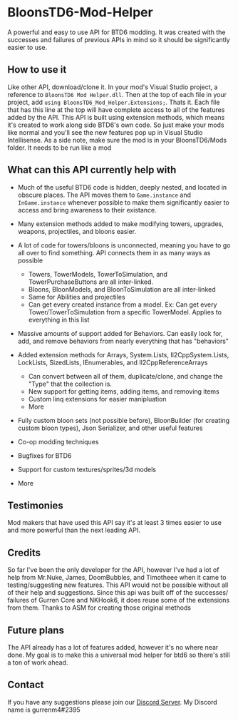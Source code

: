 # BloonsTD6-Mod-Helper
A powerful and easy to use API for BTD6 modding. It was created with the successes and failures of previous APIs in mind so it should be significantly easier to use.

## How to use it
Like other API, download/clone it. In your mod's Visual Studio project, a reference to `BloonsTD6 Mod Helper.dll`. Then at the top of each file in your project, add `using BloonsTD6_Mod_Helper.Extensions;`. Thats it. Each file that has this line at the top will have complete access to all of the features added by the API. This API is built using extension methods, which means it's created to work along side BTD6's own code. So just make your mods like normal and you'll see the new features pop up in Visual Studio Intellisense. As a side note, make sure the mod is in your BloonsTD6/Mods folder. It needs to be run like a mod

## What can this API currently help with
- Much of the useful BTD6 code is hidden, deeply nested, and located in obscure places. The API moves them to `Game.instance` and `InGame.instance` whenever possible to make them significantly easier to access and bring awareness to their existance.
- Many extension methods added to make modifying towers, upgrades, weapons, projectiles, and bloons easier.
- A lot of code for towers/bloons is unconnected, meaning you have to go all over to find something. API connects them in as many ways as possible
  - Towers, TowerModels, TowerToSimulation, and TowerPurchaseButtons are all inter-linked.
  - Bloons, BloonModels, and BloonToSimulation are all inter-linked
  - Same for Abilities and projectiles
  - Can get every created instance from a model. Ex: Can get every Tower/TowerToSimulation from a specific TowerModel. Applies to everything in this list
- Massive amounts of support added for Behaviors. Can easily look for, add, and remove behaviors from nearly everything that has "behaviors"
- Added extension methods for Arrays, System.Lists, Il2CppSystem.Lists, LockLists, SizedLists, IEnumerables, and Il2CppReferenceArrays
  - Can convert between all of them, duplicate/clone, and change the "Type" that the collection is.
  - New support for getting items, adding items, and removing items
  - Custom linq extensions for easier manipluation
  - More
  
- Fully custom bloon sets (not possible before), BloonBuilder (for creating custom bloon types), Json Serializer, and other useful features
- Co-op modding techniques
- Bugfixes for BTD6
- Support for custom textures/sprites/3d models
- More

## Testimonies
Mod makers that have used this API say it's at least 3 times easier to use and more powerful than the next leading API. 

## Credits
So far I've been the only developer for the API, however I've had a lot of help from Mr.Nuke, James, DoomBubbles, and Timotheee when it came to testing/suggesting new features. This API would not be possible without all of their help and suggestions. Since this api was built off of the successes/ failures of Gurren Core and NKHook6, it does reuse some of the extensions from them. Thanks to ASM for creating those original methods

## Future plans
The API already has a lot of features added, however it's no where near done. My goal is to make this a universal mod helper for btd6 so there's still a ton of work ahead. 

## Contact
If you have any suggestions please join our [Discord Server](https://discord.gg/NnD6nRH). My Discord name is gurrenm4#2395
